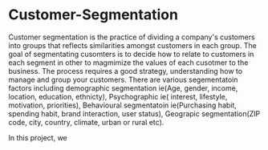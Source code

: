 # Customer-Segmentation

Customer segmentation is the practice of dividing a company's customers into groups that reflects similarities amongst customers in each group. The goal of segmentating cusomters is to decide how to relate to customers in each segment in other to magmimize the values of each cusotmer to the business. The process requires a good strategy, understanding how to manage and group your customers. There are various segementatoin factors including demographic segmentation ie(Age, gender, income, location, education, ethnicty), Psychographic ie( interest, lifestyle, motivation, priorities), Behavioural segmentatoin ie(Purchasing habit, spending habit, brand interaction, user status), Geograpic segmentation(ZIP code, city, country, climate, urban or rural etc).

In this project, we 
